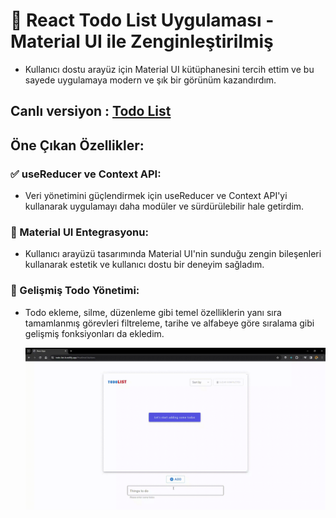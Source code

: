 # 🚀 React Todo List Uygulaması - Material UI ile Zenginleştirilmiş
* Kullanıcı dostu arayüz için Material UI kütüphanesini tercih ettim ve bu sayede uygulamaya modern ve şık bir görünüm kazandırdım.
## Canlı versiyon : <a href="https://todo-list-b.netlify.app/">Todo List</a>

## Öne Çıkan Özellikler:
### ✅ useReducer ve Context API: 
 * Veri yönetimini güçlendirmek için useReducer ve Context API'yi kullanarak uygulamayı daha modüler ve sürdürülebilir hale getirdim.
### 🎨 Material UI Entegrasyonu: 
 * Kullanıcı arayüzü tasarımında Material UI'nin sunduğu zengin bileşenleri kullanarak estetik ve kullanıcı dostu bir deneyim sağladım.
### 📝 Gelişmiş Todo Yönetimi:
 * Todo ekleme, silme, düzenleme gibi temel özelliklerin yanı sıra tamamlanmış görevleri filtreleme, tarihe ve alfabeye göre sıralama gibi gelişmiş fonksiyonları da ekledim.

   ![GIF Açıklaması](todolist-Trim.gif)
